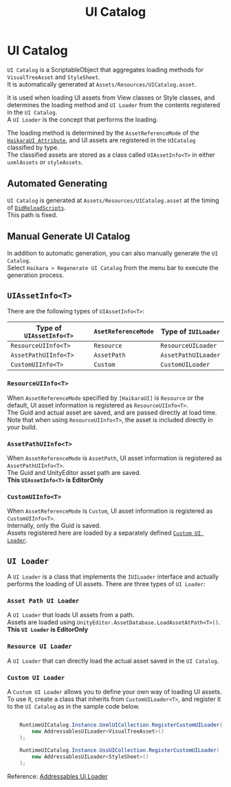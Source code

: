 ﻿---
title: UI Catalog
---

# UI Catalog

`UI Catalog` is a ScriptableObject that aggregates loading methods for `VisualTreeAsset` and `StyleSheet`.  
It is automatically generated at `Assets/Resources/UICatalog.asset`.

It is used when loading UI assets from View classes or Style classes, and determines the loading method and `UI Loader` from the contents registered in the `UI Catalog`.  
A `UI Loader` is the concept that performs the loading.

The loading method is determined by the `AssetReferenceMode` of the [`HaikaraUI Attribute`](haikara-ui-attribute.md), and UI assets are registered in the `UICatalog` classified by type.  
The classified assets are stored as a class called `UIAssetInfo<T>` in either `uxmlAssets` or `styleAssets`.

## Automated Generating

`UI Catalog` is generated at `Assets/Resources/UICatalog.asset` at the timing of [`DidReloadScripts`](https://docs.unity3d.com/ScriptReference/Callbacks.DidReloadScripts.html).  
This path is fixed.

## Manual Generate UI Catalog

In addition to automatic generation, you can also manually generate the `UI Catalog`.  
Select `Haikara > Regenerate UI Catalog` from the menu bar to execute the generation process.

## `UIAssetInfo<T>`

There are the following types of `UIAssetInfo<T>`:

| Type of `UIAssetInfo<T>`  | `AsetReferenceMode` | Type of `IUILoader`    |
|---------------------------|--------------------|------------------------|
| `ResourceUIInfo<T>`       | `Resource`         | `ResourceUILoader`     |
| `AssetPathUIInfo<T>`      | `AssetPath`        | `AssetPathUILoader`    |
| `CustomUIInfo<T>`         | `Custom`           | `CustomUILoader`       |

### `ResourceUIInfo<T>`

When `AssetReferenceMode` specified by `[HaikaraUI]` is `Resource` or the default, UI asset information is registered as `ResourceUIInfo<T>`.  
The Guid and actual asset are saved, and are passed directly at load time.  
Note that when using `ResourceUIInfo<T>`, the asset is included directly in your build.

### `AssetPathUIInfo<T>`

When `AssetReferenceMode` is `AssetPath`, UI asset information is registered as `AssetPathUIInfo<T>`.  
The Guid and UnityEditor asset path are saved.  
**This `UIAssetInfo<T>` is EditorOnly**

### `CustomUIInfo<T>`

When `AssetReferenceMode` is `Custom`, UI asset information is registered as `CustomUIInfo<T>`.  
Internally, only the Guid is saved.  
Assets registered here are loaded by a separately defined [`Custom UI Loader`](#custom-ui-loader).

## `UI Loader`

A `UI Loader` is a class that implements the `IUILoader` interface and actually performs the loading of UI assets.
There are three types of `UI Loader`:

### `Asset Path UI Loader`

A `UI Loader` that loads UI assets from a path.  
Assets are loaded using `UnityEditor.AssetDatabase.LoadAssetAtPath<T>()`.  
**This `UI Loader` is EditorOnly**

### `Resource UI Loader`

A `UI Loader` that can directly load the actual asset saved in the `UI Catalog`.

### `Custom UI Loader`

A `Custom UI Loader` allows you to define your own way of loading UI assets.  
To use it, create a class that inherits from `CustomUILoader<T>`, and register it to the `UI Catalog` as in the sample code below.

```csharp

    RuntimeUICatalog.Instance.UxmlUICollection.RegisterCustomUILoader(
        new AddressablesUILoader<VisualTreeAsset>()
    );
    
    RuntimeUICatalog.Instance.UssUICollection.RegisterCustomUILoader(
        new AddressablesUILoader<StyleSheet>()
    );

```

Reference: [Addressables Ui Loader](../addressables-support/addressables-ui-loader)